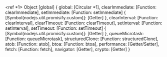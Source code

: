 <ref *1> Object [global] {
global: [Circular *1],
clearImmediate: [Function: clearImmediate],
setImmediate: [Function: setImmediate] {
[Symbol(nodejs.util.promisify.custom)]: [Getter]
},
clearInterval: [Function: clearInterval],
clearTimeout: [Function: clearTimeout],
setInterval: [Function: setInterval],
setTimeout: [Function: setTimeout] {
[Symbol(nodejs.util.promisify.custom)]: [Getter]
},
queueMicrotask: [Function: queueMicrotask],
structuredClone: [Function: structuredClone],
atob: [Function: atob],
btoa: [Function: btoa],
performance: [Getter/Setter],
fetch: [Function: fetch],
navigator: [Getter],
crypto: [Getter]
}
